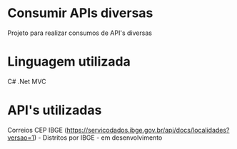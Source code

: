 # Consumir APIs diversas
Projeto para realizar consumos de API's diversas

# Linguagem utilizada
C# .Net MVC

# API's utilizadas
Correios CEP
IBGE (https://servicodados.ibge.gov.br/api/docs/localidades?versao=1) - Distritos por IBGE - em desenvolvimento
